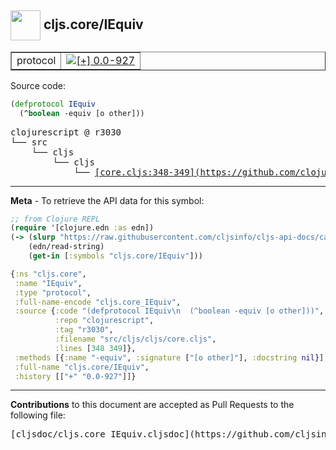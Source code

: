 ## <img width="48px" valign="middle" src="http://i.imgur.com/Hi20huC.png"> cljs.core/IEquiv

 <table border="1">
<tr>

<td>protocol</td>
<td><a href="https://github.com/cljsinfo/cljs-api-docs/tree/0.0-927"><img valign="middle" alt="[+] 0.0-927" src="https://img.shields.io/badge/+-0.0--927-lightgrey.svg"></a> </td>
</tr>
</table>






Source code:

```clj
(defprotocol IEquiv
  (^boolean -equiv [o other]))
```

 <pre>
clojurescript @ r3030
└── src
    └── cljs
        └── cljs
            └── <ins>[core.cljs:348-349](https://github.com/clojure/clojurescript/blob/r3030/src/cljs/cljs/core.cljs#L348-L349)</ins>
</pre>


---

__Meta__ - To retrieve the API data for this symbol:

```clj
;; from Clojure REPL
(require '[clojure.edn :as edn])
(-> (slurp "https://raw.githubusercontent.com/cljsinfo/cljs-api-docs/catalog/cljs-api.edn")
    (edn/read-string)
    (get-in [:symbols "cljs.core/IEquiv"]))
```

```clj
{:ns "cljs.core",
 :name "IEquiv",
 :type "protocol",
 :full-name-encode "cljs.core_IEquiv",
 :source {:code "(defprotocol IEquiv\n  (^boolean -equiv [o other]))",
          :repo "clojurescript",
          :tag "r3030",
          :filename "src/cljs/cljs/core.cljs",
          :lines [348 349]},
 :methods [{:name "-equiv", :signature ["[o other]"], :docstring nil}],
 :full-name "cljs.core/IEquiv",
 :history [["+" "0.0-927"]]}

```

---

__Contributions__ to this document are accepted as Pull Requests to the following file:

 <pre>
[cljsdoc/cljs.core_IEquiv.cljsdoc](https://github.com/cljsinfo/cljs-api-docs/blob/master/cljsdoc/cljs.core_IEquiv.cljsdoc)
</pre>

